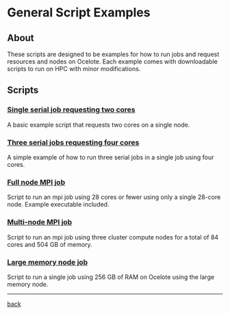 # General Script Examples

## About
These scripts are designed to be examples for how to run jobs and request resources and nodes on Ocelote. Each example comes with downloadable scripts to run on HPC with minor modifications.

## Scripts

### [Single serial job requesting two cores](two-core-serial-job)
A basic example script that requests two cores on a single node.

### [Three serial jobs requesting four cores](three-serial-jobs-four-cores)
A simple example of how to run three serial jobs in a single job using four cores.

### [Full node MPI job](full-node-mpi-job)
Script to run an mpi job using 28 cores or fewer using only a single 28-core node. Example executable included. 

### [Multi-node MPI job](multi-node-mpi-job)
Script to run an mpi job using three cluster compute nodes for a total of 84 cores and 504 GB of memory.

### [Large memory node job](large-memory-node-job)
Script to run a single job using 256 GB of RAM on Ocelote using the large memory node. 

---
[back](../)
